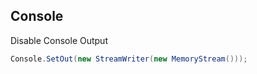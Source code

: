 ## Console

Disable Console Output
``` csharp
Console.SetOut(new StreamWriter(new MemoryStream()));
```
